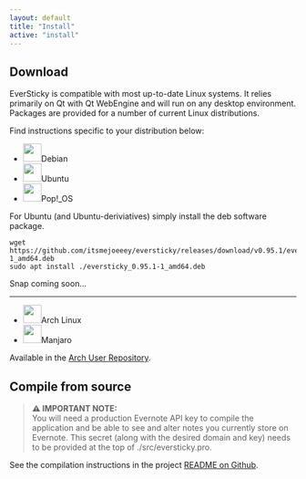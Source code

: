 ```yaml
---
layout: default
title: "Install"
active: "install"
---
```


## Download

EverSticky is compatible with most up-to-date Linux systems. It relies primarily on Qt with Qt WebEngine and will run on any desktop environment. Packages are provided for a number of current Linux distributions.

Find instructions specific to your distribution below:

<div class="row pt-3">
    <div class="col-md-3">
        <ul class="list-unstyled">
            <li class="pb-2"><img width="32" height="32" class="d-inline-block me-2" src="{{ "/assets/img/distros/debian.png" }}" />Debian</li>
            <li class="pb-2"><img width="32" height="32" class="d-inline-block me-2" src="{{ "/assets/img/distros/ubuntu.png" }}" />Ubuntu</li>
            <li class="pb-2"><img width="32" height="32" class="d-inline-block me-2" src="{{ "/assets/img/distros/pop_os.png" }}" />Pop!_OS</li>
        </ul>
    </div>
    <div class="col-md-9">
        <p>For Ubuntu (and Ubuntu-deriviatives) simply install the deb software package.</p>
        <pre><code>wget https://github.com/itsmejoeeey/eversticky/releases/download/v0.95.1/eversticky_0.95.1-1_amd64.deb
sudo apt install ./eversticky_0.95.1-1_amd64.deb</code></pre>
        <p>Snap coming soon...</p>
    </div>
</div>

<hr class="my-3 mx-auto">

<div class="row pt-3 pb-4">
    <div class="col-md-3">
        <ul class="list-unstyled">
            <li class="pb-2"><img width="32" height="32" class="d-inline-block me-2" src="{{ "/assets/img/distros/arch.png" }}" />Arch Linux</li>
            <li class="pb-2"><img width="32" height="32" class="d-inline-block me-2" src="{{ "/assets/img/distros/manjaro.png" }}" />Manjaro</li>
        </ul>
    </div>
    <div class="col-md-9 styled-links">
        <p>Available in the <a href="https://aur.archlinux.org/packages/eversticky/">Arch User Repository</a>.</p>
    </div>
</div>

## Compile from source

> **⚠ IMPORTANT NOTE:**  
> You will need a production Evernote API key to compile the application and be able to see and alter notes you currently store on Evernote. This secret (along with the desired domain and key) needs to be provided at the top of ./src/eversticky.pro.

<p class="styled-links">
    See the compilation instructions in the project <a href="https://github.com/itsmejoeeey/eversticky#compiling-from-source">README on Github</a>.
</p>
